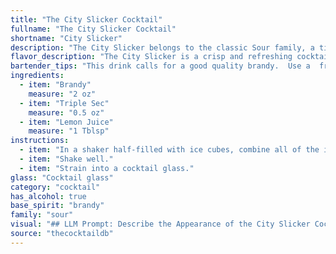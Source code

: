 ```yaml
---
title: "The City Slicker Cocktail"
fullname: "The City Slicker Cocktail"
shortname: "City Slicker"
description: "The City Slicker belongs to the classic Sour family, a timeless combination of spirits, citrus, and sweetener.  While its exact origin is obscure, its profile suggests a 19th-century American invention, likely born in a bustling city bar. "
flavor_description: "The City Slicker is a crisp and refreshing cocktail with a citrusy bite. The brandy provides a warm, complex base, while the triple sec adds a touch of sweetness and orange zest. The lemon juice balances the sweetness and adds a bright, tart note. This combination creates a harmonious blend of flavors that is both sophisticated and approachable. "
bartender_tips: "This drink calls for a good quality brandy.  Use a  freshly squeezed lemon, and don't over-shake the cocktail, as it can become cloudy. A little triple sec goes a long way, so start with a small amount and adjust to taste.  A simple syrup addition can help balance the tartness.  Garnish with a lemon twist or a brandied cherry for a classy touch. "
ingredients:
  - item: "Brandy"
    measure: "2 oz"
  - item: "Triple Sec"
    measure: "0.5 oz"
  - item: "Lemon Juice"
    measure: "1 Tblsp"
instructions:
  - item: "In a shaker half-filled with ice cubes, combine all of the ingredients."
  - item: "Shake well."
  - item: "Strain into a cocktail glass."
glass: "Cocktail glass"
category: "cocktail"
has_alcohol: true
base_spirit: "brandy"
family: "sour"
visual: "## LLM Prompt: Describe the Appearance of the City Slicker CocktailImagine a **City Slicker cocktail**, made with **Brandy, Triple Sec, and Lemon Juice**.  Describe its appearance in detail. Consider:* **Color:** What is the overall hue? Does it have any interesting tints or shades? * **Clarity:** Is it clear, slightly cloudy, or opaque? * **Texture:** Is it smooth and silky, or does it have any noticeable layers or textures?* **Garnish:** What kind of garnish would complement this cocktail visually?  How does it interact with the drink's appearance? * **Glassware:** What type of glass is it served in?  How does the glass shape influence the overall visual presentation?**Bonus:**  You can also mention any other details that add to the drink's visual appeal, such as the way light plays on the surface, or the presence of any interesting bubbles or swirls. "
source: "thecocktaildb"
---
```


